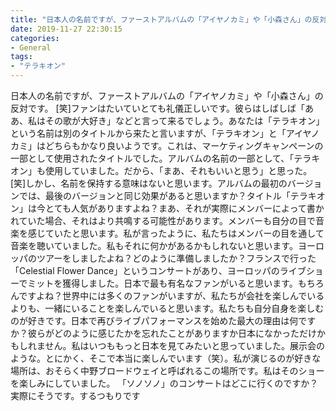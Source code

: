 ```yaml
---
title: "日本人の名前ですが、ファーストアルバムの「アイヤノカミ」や「小森さん」の反対です。"
date: 2019-11-27 22:30:15
categories:
- General
tags:
- "テラキオン"
---
```


日本人の名前ですが、ファーストアルバムの「アイヤノカミ」や「小森さん」の反対です。 [笑]ファンはたいていとても礼儀正しいです。彼らはしばしば「ああ、私はその歌が大好き」などと言って来るでしょう。あなたは「テラキオン」という名前は別のタイトルから来たと言いますが、「テラキオン」と「アイヤノカミ」はどちらもかなり良いようです。これは、マーケティングキャンペーンの一部として使用されたタイトルでした。アルバムの名前の一部として、「テラキオン」も使用していました。だから、「まあ、それもいいと思う」と思った。 [笑]しかし、名前を保持する意味はないと思います。アルバムの最初のバージョンでは、最後のバージョンと同じ効果があると思いますか？タイトル「テラキオン」は今とても人気がありますよね？まあ、それが実際にメンバーによって書かれていた場合、それはより共鳴する可能性があります。メンバーも自分の目で音楽を感じていたと思います。私が言ったように、私たちはメンバーの目を通して音楽を聴いていました。私もそれに何かがあるかもしれないと思います。ヨーロッパのツアーをしましたよね？どのように準備しましたか？フランスで行った「Celestial Flower Dance」というコンサートがあり、ヨーロッパのライブショーでミットを獲得しました。日本で最も有名なファンがいると思います。もちろんですよね？世界中には多くのファンがいますが、私たちが会社を楽しんでいるよりも、一緒にいることを楽しんでいると思います。私たちも自分自身を楽しむのが好きです。日本で再びライブパフォーマンスを始めた最大の理由は何ですか？彼らがどのように感じたかを忘れたことがありますか日本になかっただけかもしれません。私はいつももっと日本を見てみたいと思っていました。展示会のような。とにかく、そこで本当に楽しんでいます（笑）。私が演じるのが好きな場所は、おそらく中野ブロードウェイと呼ばれるこの場所です。私はそのショーを楽しみにしていました。 「ソノソノ」のコンサートはどこに行くのですか？実際にそうです。するつもりです
